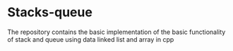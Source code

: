 # Stacks-queue

The repository contains the basic implementation of the basic functionality of stack and queue using data linked list and array  in cpp
